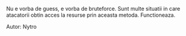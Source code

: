 Nu e vorba de guess, e vorba de bruteforce. Sunt multe situatii in care atacatorii obtin acces la resurse prin aceasta metoda. Functioneaza.

Autor: Nytro